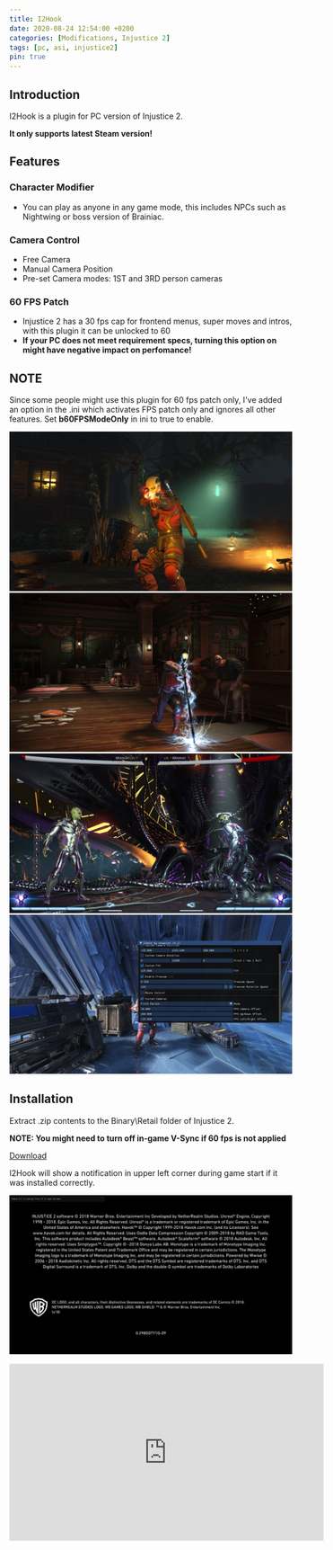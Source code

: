 ```yaml
---
title: I2Hook
date: 2020-08-24 12:54:00 +0200
categories: [Modifications, Injustice 2]
tags: [pc, asi, injustice2]   
pin: true
---
```

## Introduction
I2Hook is a plugin for PC version of Injustice 2.

**It only supports latest Steam version!**


## Features

### Character Modifier
 - You can play as anyone in any game mode, this includes NPCs such as Nightwing or boss version 
   of Brainiac.
 
### Camera Control
 - Free Camera
 - Manual Camera Position
 - Pre-set Camera modes: 1ST and 3RD person cameras

### 60 FPS Patch
 - Injustice 2 has a 30 fps cap for frontend menus, super moves and intros, with this plugin it can be unlocked to 60
 - **If your PC does not meet requirement specs, turning this option on might have negative impact on perfomance!**

## NOTE

Since some people might use this plugin for 60 fps patch only, I've added an option in the .ini which activates FPS patch only and ignores all other features. Set **b60FPSModeOnly** in ini to true to enable.

![Preview](https://raw.githubusercontent.com/ermaccer/ermaccer.github.io/gh-pages/assets/mods/dcf2/i2hook/1.jpg)
![Preview](https://raw.githubusercontent.com/ermaccer/ermaccer.github.io/gh-pages/assets/mods/dcf2/i2hook/2.jpg)
![Preview](https://raw.githubusercontent.com/ermaccer/ermaccer.github.io/gh-pages/assets/mods/dcf2/i2hook/3.jpg)
![Preview](https://raw.githubusercontent.com/ermaccer/ermaccer.github.io/gh-pages/assets/mods/dcf2/i2hook/4.jpg)
 
## Installation 
Extract .zip contents to the Binary\Retail folder of Injustice 2.


**NOTE: You might need to turn off in-game V-Sync if 60 fps is not applied**

[Download](https://github.com/ermaccer/I2Hook/releases/latest/download/I2Hook.zip)

I2Hook will show a notification in upper left corner during game start if it
was installed correctly.

![Preview](https://raw.githubusercontent.com/ermaccer/ermaccer.github.io/gh-pages/assets/mods/dcf2/i2hook/notif.jpg)



<iframe width="560" height="315" src="https://www.youtube.com/embed/AlViIGveklo" frameborder="0" allow="accelerometer; autoplay; encrypted-media; gyroscope; picture-in-picture" allowfullscreen></iframe>